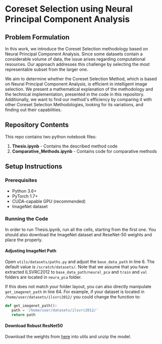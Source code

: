 # Coreset Selection using Neural Principal Component Analysis

## Problem Formulation

In this work, we introduce the Coreset Selection methodology based on Neural Principal Component Analysis. Since some datasets contain a considerable volume of data, the issue arises regarding computational resources. Our approach addresses this challenge by selecting the most representable subset from the larger one.

We aim to determine whether the Coreset Selection Method, which is based on Neural Principal Component Analysis, is efficient in intelligent image selection. We present a mathematical explanation of the methodology and the technical implementation, presented in the code in this repository. Additionally, we want to find our method's efficiency by comparing it with other Coreset Selection Methodologies, looking for its variations, and finding out their capabilities.

## Repository Contents

This repo contains two python notebook files:
1. **Thesis.ipynb** - Contains the described method code
2. **Comparative_Methods.ipynb** - Contains code for comparative methods

## Setup Instructions

### Prerequisites
- Python 3.6+
- PyTorch 1.7+
- CUDA-capable GPU (recommended)
- ImageNet dataset

### Running the Code

In order to run Thesis.ipynb, run all the cells, starting from the first one. You should also download the ImageNet dataset and ReseNet-50 weights and place the properly.

#### Adjusting ImageNet Path

Open `utils/datasets/paths.py` and adjust the `base_data_path` in line 6. The default value is `/scratch/datasets/`. Note that we assume that you have extracted ILSVRC2012 to `base_data_path/neural_pca` and `train` and `val` folders are located in `neura_pca` folder. 

If this does not match your folder layout, you can also directly manipulate `get_imagenet_path` in line 64. For example, if your dataset is located in `/home/user/datasets/ilsvrc2012/` you could change the function to:

```python
def get_imagenet_path():
   path = '/home/user/datasets/ilsvrc2012/'
   return path
```
#### Download Robust ResNet50 
Download the weights from [here](https://drive.google.com/file/d/169fhxn5X2_1-5vWTepkKJZRMdr8z4b9p/view) into utils and unzip the model.


